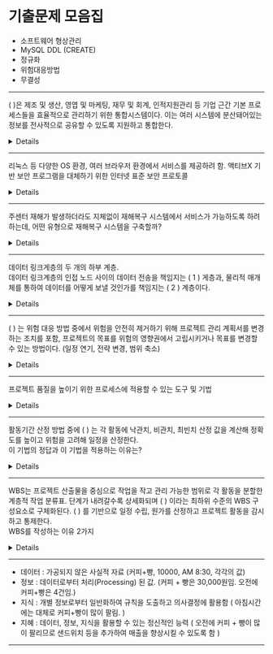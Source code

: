 # 기출문제 모음집

- 소프트웨어 형상관리
- MySQL DDL (CREATE)
- 정규화
- 위험대응방법
- 무결성

<hr>

( )은 제조 및 생산, 영엽 및 마케팅, 재무 및 회계, 인적지원관리 등 기업 근간 기본 프로세스들을 효율적으로 관리하기 위한 통합시스템이다. 이는 여러 시스템에 분산돼어있는 정보를 전사적으로 공유할 수 있도록 지원하고 통합한다.  

<details>
  
-> 전사적자원관리 (ERP)  
[https://m.blog.naver.com/seek316/222141332481](https://m.blog.naver.com/seek316/222141332481)

</details>

<hr>

리눅스 등 다양한 OS 환경, 여러 브라우저 환경에서 서비스를 제공하려 함. 액티브X 기반 보안 프로그램을 대체하기 위한 인터넷 표준 보안 프로토콜  

<details>

-> SSL/TLS (웹 표준화에 기반한 오픈 웹 확산으로, 금융권 중심으로 표준 SSL 광범위하게 사용됨.)  
[https://blog.naver.com/skinfosec2000/222135874222](https://blog.naver.com/skinfosec2000/222135874222)

</details>

<hr>

주센터 재해가 발생하더라도 지체없이 재해복구 시스템에서 서비스가 가능하도록 하려 하는데, 어떤 유형으로 재해복구 시스템을 구축할까?  

<details>

-> 미러 사이트 (Mirror Site)  
[https://blog.naver.com/netandhi/220845135370](https://blog.naver.com/netandhi/220845135370)

</details>

<hr>

데이터 링크게층의 두 개의 하부 계층.  
데이터 링크계층의 인접 노드 사이의 데이터 전송을 책임지는 ( 1 ) 게층과, 물리적 매개체를 통하여 데이터를 어떻게 보낼 것인가를 책임지는 ( 2 ) 계층이다.

<details>

-> ( 1 ) 논리링크제어 (LLC, Logical Link Control)
-> ( 2 ) 매체접근제어 (MAC, Media Access Control)
  
</details>

<hr>

( ) 는 위험 대응 방법 중에서 위험을 안전히 제거하기 위해 프로젝트 관리 계획서를 변경하는 조치를 포함, 프로젝트의 목표를 위험의 영향권에서 고립시키거나 목표를 변경할 수 있는 방법이다. (일정 연기, 전략 변경, 범위 축소)

<details>

-> 회피 (avoid)
  
</details>

<hr>

프로젝트 품질을 높이기 위한 프로세스에 적용할 수 있는 도구 및 기법

<details>

-> 기술검토, 소프트웨어 검사, 워크스루
  
</details>

<hr>

활동기간 산정 방법 중에 ( ) 는 각 활동에 낙관치, 비관치, 최빈치 산정 값을 계산해 정확도를 높이고 위험을 고려해 일정을 산정한다.  
이 기법의 정답과 이 기법을 적용하는 이유는?

<details>

-> 3점산정, PERT
-> 프로젝트의 불확실성, 경험 부족에 대한 위험을 원가 및 일정관리에 적용하기 위함이다.
  
</details>

<hr>

WBS는 프로젝트 산출물을 중심으로 작업을 작고 관리 가능한 범위로 각 활동을 분할한 계층적 작업 분류표. 단계가 내려갈수록 상세화되며 ( ) 이라는 최하위 수준의 WBS 구성요소로 구체화된다. ( ) 를 기반으로 일정 수립, 원가를 산정하고 프로젝트 활동을 감시하고 통제한다.  
WBS를 작성하는 이유 2가지

<details>

-> 작업 패키지
-> 1. 프로젝트 범위 누락 방지
-> 2. 프로젝트 원가관리와 일정관리 근거로서의 역할
  
</details>

<hr>

- 데이터 : 가공되지 않은 사실적 자료 (커피+빵, 10000, AM 8:30, 각각의 값)
- 정보 : 데이터로부터 처리(Processing) 된 값. (커피 + 빵은 30,000원임. 오전에 커피+빵은 4건임.)
- 지식 : 개별 정보로부터 일반화하여 규칙을 도출하고 의사결정에 활용함 ( 아침시간에는 대체로 커피+빵이 많이 팔림. )
- 지혜 : 데이터, 정보, 지식을 활용할 수 있는 정신적인 능력 ( 오전에 커피 + 빵이 많이 팔리므로 샌드위치 등을 추가하여 매출을 향상시킬 수 있도록 함 )

<hr>

